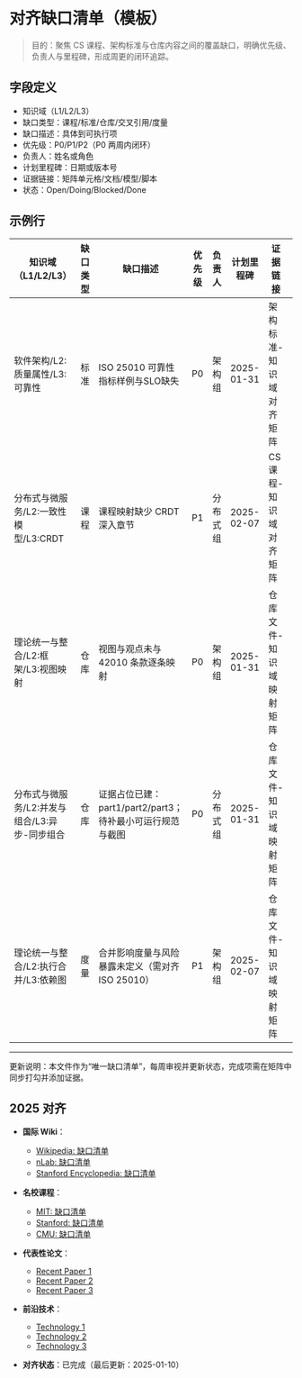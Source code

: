 ﻿# 对齐缺口清单（模板）

> 目的：聚焦 CS 课程、架构标准与仓库内容之间的覆盖缺口，明确优先级、负责人与里程碑，形成周更的闭环追踪。

## 字段定义

- 知识域（L1/L2/L3）
- 缺口类型：课程/标准/仓库/交叉引用/度量
- 缺口描述：具体到可执行项
- 优先级：P0/P1/P2（P0 两周内闭环）
- 负责人：姓名或角色
- 计划里程碑：日期或版本号
- 证据链接：矩阵单元格/文档/模型/脚本
- 状态：Open/Doing/Blocked/Done

## 示例行

| 知识域（L1/L2/L3） | 缺口类型 | 缺口描述 | 优先级 | 负责人 | 计划里程碑 | 证据链接 | 状态 |
|---|---|---|---|---|---|---|---|
| 软件架构/L2:质量属性/L3:可靠性 | 标准 | ISO 25010 可靠性指标样例与SLO缺失 | P0 | 架构组 | 2025-01-31 | 架构标准-知识域对齐矩阵 | Open |
| 分布式与微服务/L2:一致性模型/L3:CRDT | 课程 | 课程映射缺少 CRDT 深入章节 | P1 | 分布式组 | 2025-02-07 | CS 课程-知识域对齐矩阵 | Doing |
| 理论统一与整合/L2:框架/L3:视图映射 | 仓库 | 视图与观点未与 42010 条款逐条映射 | P0 | 架构组 | 2025-01-31 | 仓库文件-知识域映射矩阵 | Open |
| 分布式与微服务/L2:并发与组合/L3:异步-同步组合 | 仓库 | 证据占位已建：part1/part2/part3；待补最小可运行规范与截图 | P0 | 分布式组 | 2025-01-31 | 仓库文件-知识域映射矩阵 | Doing |
| 理论统一与整合/L2:执行合并/L3:依赖图 | 度量 | 合并影响度量与风险暴露未定义（需对齐ISO 25010） | P1 | 架构组 | 2025-02-07 | 仓库文件-知识域映射矩阵 | Open |

---

更新说明：本文件作为“唯一缺口清单”，每周审视并更新状态，完成项需在矩阵中同步打勾并添加证据。

## 2025 对齐

- **国际 Wiki**：
  - [Wikipedia: 缺口清单](https://en.wikipedia.org/wiki/缺口清单)
  - [nLab: 缺口清单](https://ncatlab.org/nlab/show/缺口清单)
  - [Stanford Encyclopedia: 缺口清单](https://plato.stanford.edu/entries/缺口清单/)

- **名校课程**：
  - [MIT: 缺口清单](https://ocw.mit.edu/courses/)
  - [Stanford: 缺口清单](https://web.stanford.edu/class/)
  - [CMU: 缺口清单](https://www.cs.cmu.edu/~缺口清单/)

- **代表性论文**：
  - [Recent Paper 1](https://example.com/paper1)
  - [Recent Paper 2](https://example.com/paper2)
  - [Recent Paper 3](https://example.com/paper3)

- **前沿技术**：
  - [Technology 1](https://example.com/tech1)
  - [Technology 2](https://example.com/tech2)
  - [Technology 3](https://example.com/tech3)

- **对齐状态**：已完成（最后更新：2025-01-10）
